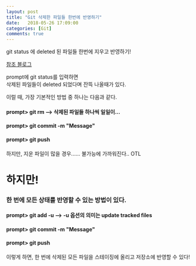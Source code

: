 ```yaml
---
layout: post
title: "Git 삭제한 파일들 한번에 반영하기"
date:   2018-05-26 17:09:00
categories: [Git]
comments: true
---
```

git status 에 deleted 된 파일들 한번에 지우고 반영하기!  
<!--more-->
  
[참조 블로그](http://devxpert.egloos.com/1034155)  
  
prompt에 git status를 입력하면  
삭제된 파일들이 deleted 되었다며 잔뜩 나올때가 있다.  
  
이럴 때, 가장 기본적인 방법 중 하나는 다음과 같다.  
  
#### prompt> git rm <file> --> 삭제된 파일들 하나씩 일일이...  
  
#### prompt> git commit -m "Message"  
  
#### prompt> git push  
  
하지만, 지운 파일이 많을 경우...... 불가능에 가까워진다.. OTL  
  
# 하지만!  
### 한 번에 모든 상태를 반영할 수 있는 방법이 있다.  
  
#### prompt> git add -u    --> -u 옵션의 의미는 update tracked files  
  
#### prompt> git commit -m "Message"  
  
#### prompt> git push  
  
이렇게 하면, 한 번에 삭제된 모든 파일을 스테이징에 올리고 저장소에 반영할 수 있다!  